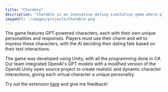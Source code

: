 ```yaml
---
title: "Charmble"
description: "Charmble is an innovative dating simulation game where players win (or lose) a date within just three texts."
imageUrl: '/images/projects/Charmble.png'
---
```

The game features GPT-powered characters, each with their own unique personalities and responses. Players must use their charm and wit to impress these characters, with the AI deciding their dating fate based on their text interactions.


The game was developed using Unity, with all the programming done in C#. Our team integrated OpenAI's GPT models with a modified version of the OpenAI Unity open source project to create realistic and dynamic character interactions, giving each virtual character a unique personality.


Try out the extension [here](https://chromewebstore.google.com/detail/eljgnoeefifpbmoadimadjfkpcjdieob?hl=en-US&utm_source=ext_sidebar) and give me feedback!